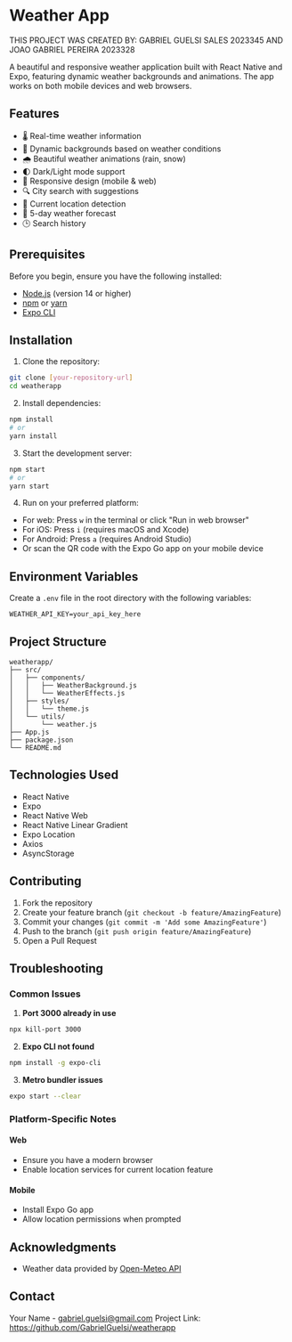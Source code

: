 # Weather App
THIS PROJECT WAS CREATED BY: GABRIEL GUELSI SALES 2023345 AND JOAO GABRIEL PEREIRA 2023328

A beautiful and responsive weather application built with React Native and Expo, featuring dynamic weather backgrounds and animations. The app works on both mobile devices and web browsers.



## Features

- 🌡️ Real-time weather information
- 🎨 Dynamic backgrounds based on weather conditions
- 🌧️ Beautiful weather animations (rain, snow)
- 🌓 Dark/Light mode support
- 📱 Responsive design (mobile & web)
- 🔍 City search with suggestions
- 📍 Current location detection
- 📅 5-day weather forecast
- 🕒 Search history

## Prerequisites

Before you begin, ensure you have the following installed:
- [Node.js](https://nodejs.org/) (version 14 or higher)
- [npm](https://www.npmjs.com/) or [yarn](https://yarnpkg.com/)
- [Expo CLI](https://docs.expo.dev/get-started/installation/)

## Installation

1. Clone the repository:
```bash
git clone [your-repository-url]
cd weatherapp
```

2. Install dependencies:
```bash
npm install
# or
yarn install
```

3. Start the development server:
```bash
npm start
# or
yarn start
```

4. Run on your preferred platform:
- For web: Press `w` in the terminal or click "Run in web browser"
- For iOS: Press `i` (requires macOS and Xcode)
- For Android: Press `a` (requires Android Studio)
- Or scan the QR code with the Expo Go app on your mobile device

## Environment Variables

Create a `.env` file in the root directory with the following variables:
```env
WEATHER_API_KEY=your_api_key_here
```

## Project Structure

```
weatherapp/
├── src/
│   ├── components/
│   │   ├── WeatherBackground.js
│   │   └── WeatherEffects.js
│   ├── styles/
│   │   └── theme.js
│   └── utils/
│       └── weather.js
├── App.js
├── package.json
└── README.md
```

## Technologies Used

- React Native
- Expo
- React Native Web
- React Native Linear Gradient
- Expo Location
- Axios
- AsyncStorage

## Contributing

1. Fork the repository
2. Create your feature branch (`git checkout -b feature/AmazingFeature`)
3. Commit your changes (`git commit -m 'Add some AmazingFeature'`)
4. Push to the branch (`git push origin feature/AmazingFeature`)
5. Open a Pull Request

## Troubleshooting

### Common Issues

1. **Port 3000 already in use**
```bash
npx kill-port 3000
```

2. **Expo CLI not found**
```bash
npm install -g expo-cli
```

3. **Metro bundler issues**
```bash
expo start --clear
```

### Platform-Specific Notes

#### Web
- Ensure you have a modern browser
- Enable location services for current location feature

#### Mobile
- Install Expo Go app
- Allow location permissions when prompted


## Acknowledgments

- Weather data provided by [Open-Meteo API](https://open-meteo.com/)

## Contact

Your Name - gabriel.guelsi@gmail.com
Project Link: https://github.com/GabrielGuelsi/weatherapp
